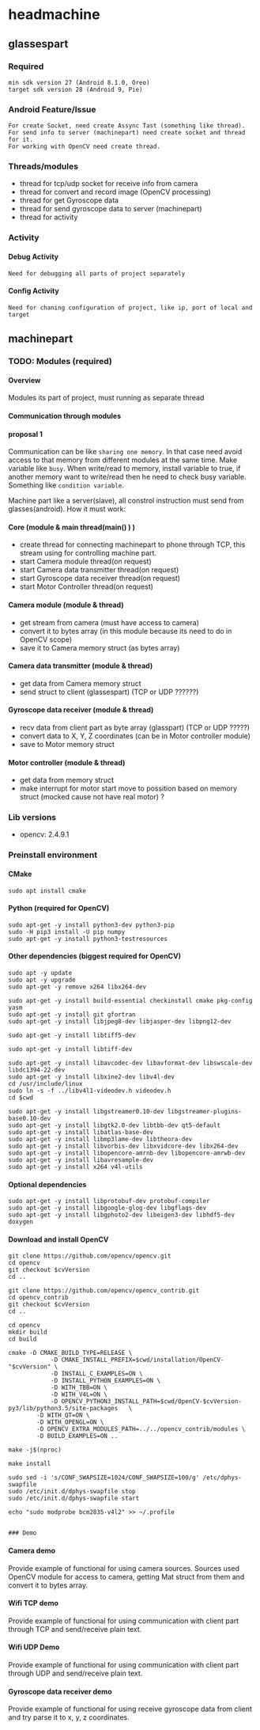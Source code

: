 # headmachine

## glassespart
### Required 
    min sdk version 27 (Android 8.1.0, Oreo)
    target sdk version 28 (Android 9, Pie)

### Android Feature/Issue
    For create Socket, need create Assync Tast (something like thread).
    For send info to server (machinepart) need create socket and thread for it.
    For working with OpenCV need create thread.

### Threads/modules
 - thread for tcp/udp socket for receive info from camera
 - thread for convert and record image (OpenCV processing)
 - thread for get Gyroscope data
 - thread for send gyroscope data to server (machinepart)
 - thread for activity

### Activity

#### Debug Activity
    Need for debugging all parts of project separately

#### Config Activity
    Need for chaning configuration of project, like ip, port of local and target

## machinepart

### TODO: Modules (required)

#### Overview

Modules its part of project, must running as separate thread

#### Communication through modules
#### proposal 1
Communication can be like `sharing one memory`.
In that case need avoid access to that memory from different modules at the same time.
Make variable like `busy`. When write/read to memory, install variable to true, if another memory want to write/read then he need to check busy variable. Something like `condition variable`.

Machine part like a server(slave), all constrol instruction must send from glasses(android).
How it must work:

#### Core (module & main thread(main() ) )
 - create thread for connecting machinepart to phone through TCP, this stream using for controlling machine part.
 - start Camera module thread(on request)
 - start Camera data transmitter thread(on request)
 - start Gyroscope data receiver thread(on request)
 - start Motor Controller thread(on request)
 
#### Camera module (module & thread)
 - get stream from camera (must have access to camera)
 - convert it to bytes array (in this module because its need to do in OpenCV scope)
 - save it to Camera memory struct (as bytes array)

#### Camera data transmitter (module & thread)
 - get data from Camera memory struct
 - send struct to client (glassespart) (TCP or UDP ??????)

#### Gyroscope data receiver (module & thread)
 - recv data from client part as byte array (glasspart) (TCP or UDP ?????)
 - convert data to X, Y, Z coordinates (can be in Motor controller module)
 - save to Motor memory struct

#### Motor controller (module & thread)
 - get data from memory struct
 - make interrupt for motor start move to possition based on memory struct (mocked cause not have real motor) ?

### Lib versions
 - opencv: 2.4.9.1

### Preinstall environment

#### CMake
    sudo apt install cmake

#### Python (required for OpenCV)
    sudo apt-get -y install python3-dev python3-pip
    sudo -H pip3 install -U pip numpy
    sudo apt-get -y install python3-testresources

#### Other dependencies (biggest required for OpenCV)
    sudo apt -y update
    sudo apt -y upgrade
    sudo apt-get -y remove x264 libx264-dev

    sudo apt-get -y install build-essential checkinstall cmake pkg-config yasm
    sudo apt-get -y install git gfortran
    sudo apt-get -y install libjpeg8-dev libjasper-dev libpng12-dev
 
    sudo apt-get -y install libtiff5-dev
    
    sudo apt-get -y install libtiff-dev
    
    sudo apt-get -y install libavcodec-dev libavformat-dev libswscale-dev libdc1394-22-dev
    sudo apt-get -y install libxine2-dev libv4l-dev
    cd /usr/include/linux
    sudo ln -s -f ../libv4l1-videodev.h videodev.h
    cd $cwd
    
    sudo apt-get -y install libgstreamer0.10-dev libgstreamer-plugins-base0.10-dev
    sudo apt-get -y install libgtk2.0-dev libtbb-dev qt5-default
    sudo apt-get -y install libatlas-base-dev
    sudo apt-get -y install libmp3lame-dev libtheora-dev
    sudo apt-get -y install libvorbis-dev libxvidcore-dev libx264-dev
    sudo apt-get -y install libopencore-amrnb-dev libopencore-amrwb-dev
    sudo apt-get -y install libavresample-dev
    sudo apt-get -y install x264 v4l-utils
 
#### Optional dependencies
    sudo apt-get -y install libprotobuf-dev protobuf-compiler
    sudo apt-get -y install libgoogle-glog-dev libgflags-dev
    sudo apt-get -y install libgphoto2-dev libeigen3-dev libhdf5-dev doxygen

#### Download and install OpenCV
    git clone https://github.com/opencv/opencv.git
    cd opencv
    git checkout $cvVersion
    cd ..
    
    git clone https://github.com/opencv/opencv_contrib.git
    cd opencv_contrib
    git checkout $cvVersion
    cd ..

    cd opencv
    mkdir build
    cd build

    cmake -D CMAKE_BUILD_TYPE=RELEASE \
                -D CMAKE_INSTALL_PREFIX=$cwd/installation/OpenCV-"$cvVersion" \
                -D INSTALL_C_EXAMPLES=ON \
                -D INSTALL_PYTHON_EXAMPLES=ON \
                -D WITH_TBB=ON \
                -D WITH_V4L=ON \
                -D OPENCV_PYTHON3_INSTALL_PATH=$cwd/OpenCV-$cvVersion-py3/lib/python3.5/site-packages   \
            -D WITH_QT=ON \
            -D WITH_OPENGL=ON \
            -D OPENCV_EXTRA_MODULES_PATH=../../opencv_contrib/modules \
            -D BUILD_EXAMPLES=ON ..

    make -j$(nproc)

    make install

    sudo sed -i 's/CONF_SWAPSIZE=1024/CONF_SWAPSIZE=100/g' /etc/dphys-swapfile
    sudo /etc/init.d/dphys-swapfile stop
    sudo /etc/init.d/dphys-swapfile start

    echo "sudo modprobe bcm2835-v4l2" >> ~/.profile


    ### Demo

#### Camera demo
Provide example of functional for using camera sources.
Sources used OpenCV module for access to camera, getting Mat struct from them
and convert it to bytes array.

#### Wifi TCP demo

Provide example of functional for using communication with client part through TCP and send/receive plain text.

#### Wifi UDP Demo

Provide example of functional for using communication with client part through UDP and send/receive plain text.

#### Gyroscope data receiver demo

Provide example of functional for using receive gyroscope data from client and try parse it to x, y, z coordinates.

